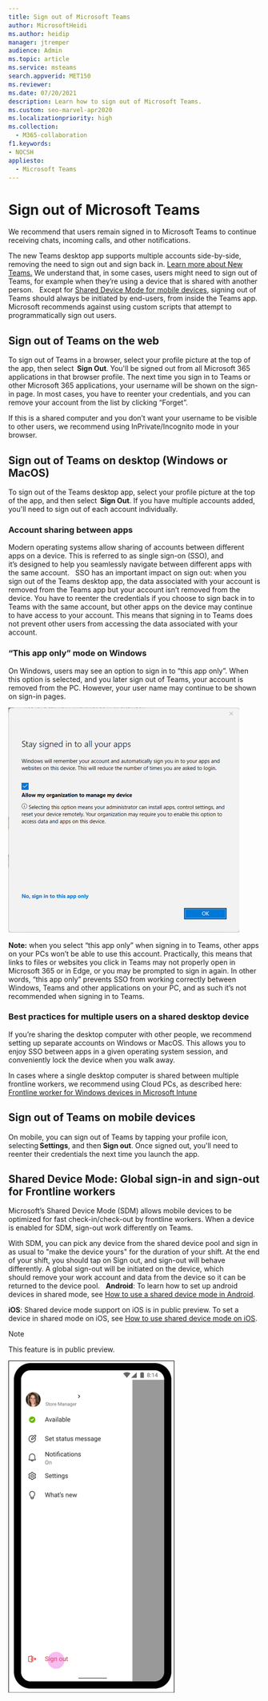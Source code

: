 ```yaml
---
title: Sign out of Microsoft Teams
author: MicrosoftHeidi
ms.author: heidip
manager: jtremper
audience: Admin
ms.topic: article
ms.service: msteams
search.appverid: MET150
ms.reviewer: 
ms.date: 07/20/2021
description: Learn how to sign out of Microsoft Teams.
ms.custom: seo-marvel-apr2020
ms.localizationpriority: high
ms.collection: 
  - M365-collaboration
f1.keywords:
- NOCSH
appliesto: 
  - Microsoft Teams
---
```


# Sign out of Microsoft Teams

We recommend that users remain signed in to Microsoft Teams to continue receiving chats, incoming calls, and other notifications.  

The new Teams desktop app supports multiple accounts side-by-side, removing the need to sign out and sign back in. [Learn more about New Teams.](/microsoftteams/new-teams-desktop-admin)
We understand that, in some cases, users might need to sign out of Teams, for example when they’re using a device that is shared with another person.  
Except for [Shared Device Mode for mobile devices](#shared-device), signing out of Teams should always be initiated by end-users, from inside the Teams app. Microsoft recommends against using custom scripts that attempt to programmatically sign out users. 
## Sign out of Teams on the web

To sign out of Teams in a browser, select your profile picture at the top of the app, then select  **Sign Out**. You'll be signed out from all Microsoft 365 applications in that browser profile. The next time you sign in to Teams or other Microsoft 365 applications, your username will be shown on the sign-in page. In most cases, you have to reenter your credentials, and you can remove your account from the list by clicking “Forget”.  

If this is a shared computer and you don’t want your username to be visible to other users, we recommend using InPrivate/Incognito mode in your browser. 
## Sign out of Teams on desktop (Windows or MacOS)
To sign out of the Teams desktop app, select your profile picture at the top of the app, and then select  **Sign Out**. If you have multiple accounts added, you'll need to sign out of each account individually. 

### Account sharing between apps
Modern operating systems allow sharing of accounts between different apps on a device. This is referred to as single sign-on (SSO), and it’s designed to help you seamlessly navigate between different apps with the same account.  
SSO has an important impact on sign out: when you sign out of the Teams desktop app, the data associated with your account is removed from the Teams app but your account isn’t removed from the device. You have to reenter the credentials if you choose to sign back in to Teams with the same account, but other apps on the device may continue to have access to your account. This means that signing in to Teams does not prevent other users from accessing the data associated with your account.  
### “This app only” mode on Windows
On Windows, users may see an option to sign in to “this app only”. When this option is selected, and you later sign out of Teams, your account is removed from the PC. However, your user name may continue to be shown on sign-in pages. 

![Screenshot: User interface of sign in to all apps with a link to only sign into this app only.](media/sign-in-to-all-apps.png)

**Note:** when you select “this app only” when signing in to Teams, other apps on your PCs won’t be able to use this account. Practically, this means that links to files or websites you click in Teams may not properly open in Microsoft 365 or in Edge, or you may be prompted to sign in again. In other words, “this app only” prevents SSO from working correctly between Windows, Teams and other applications on your PC, and as such it’s not recommended when signing in to Teams. 

### Best practices for multiple users on a shared desktop device 
If you’re sharing the desktop computer with other people, we recommend setting up separate accounts on Windows or MacOS. This allows you to enjoy SSO between apps in a given operating system session, and conveniently lock the device when you walk away. 

In cases where a single desktop computer is shared between multiple frontline workers, we recommend using Cloud PCs, as described here: [Frontline worker for Windows devices in Microsoft Intune](/mem/solutions/frontline-worker/frontline-worker-overview-windows)
## Sign out of Teams on mobile devices

On mobile, you can sign out of Teams by tapping your profile icon, selecting **Settings**, and then **Sign out**. Once signed out, you'll need to reenter their credentials the next time you launch the app. 

## <a id="shared-device" />Shared Device Mode: Global sign-in and sign-out for Frontline workers
Microsoft’s Shared Device Mode (SDM) allows mobile devices to be optimized for fast check-in/check-out by frontline workers. When a device is enabled for SDM, sign-out work differently on Teams. 

With SDM, you can pick any device from the shared device pool and sign in as usual to "make the device yours" for the duration of your shift. At the end of your shift, you should tap on Sign out, and sign-out will behave differently. A global sign-out will be initiated on the device, which should remove your work account and data from the device so it can be returned to the device pool.  
**Android**: To learn how to set up android devices in shared mode, see [How to use a shared device mode in Android](/azure/active-directory/develop/tutorial-v2-shared-device-mode#set-up-an-android-device-in-shared-mode).

**iOS**: Shared device mode support on iOS is in public preview. To set a device in shared mode on iOS, see [How to use shared device mode on iOS](/azure/active-directory/develop/msal-ios-shared-devices).

> [!NOTE]
> This feature is in public preview. 

![Sign-out-section](media/signout.png)

